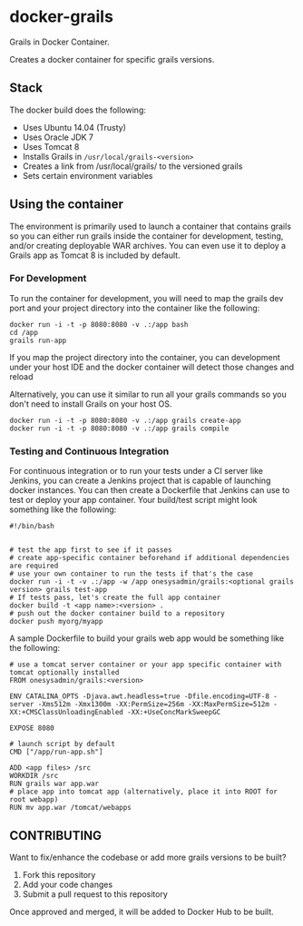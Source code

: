 docker-grails
=============

Grails in Docker Container.

Creates a docker container for specific grails versions.

## Stack

The docker build does the following:

* Uses Ubuntu 14.04 (Trusty)
* Uses Oracle JDK 7
* Uses Tomcat 8
* Installs Grails in `/usr/local/grails-<version>`
* Creates a link from /usr/local/grails/ to the versioned grails
* Sets certain environment variables

## Using the container

The environment is primarily used to launch a container that contains grails so you can either run grails inside the container for development, testing, and/or creating deployable WAR archives.  You can even use it to deploy a Grails app as Tomcat 8 is included by default.

### For Development

To run the container for development, you will need to map the grails dev port and your project directory into the container like the following:

```
docker run -i -t -p 8080:8080 -v .:/app bash
cd /app
grails run-app
```

If you map the project directory into the container, you can development under your host IDE and the docker container will detect those changes and reload

Alternatively, you can use it similar to run all your grails commands so you don't need to install Grails on your host OS.

```
docker run -i -t -p 8080:8080 -v .:/app grails create-app
docker run -i -t -p 8080:8080 -v .:/app grails compile
```

### Testing and Continuous Integration

For continuous integration or to run your tests under a CI server like Jenkins, you can create a Jenkins project that is capable of launching docker instances.  You can then create a Dockerfile that Jenkins can use to test or deploy your app container.  Your build/test script might look something like the following:

```
#!/bin/bash


# test the app first to see if it passes
# create app-specific container beforehand if additional dependencies are required
# use your own container to run the tests if that's the case
docker run -i -t -v .:/app -w /app onesysadmin/grails:<optional grails version> grails test-app
# If tests pass, let's create the full app container
docker build -t <app name>:<version> .
# push out the docker container build to a repository
docker push myorg/myapp
```

A sample Dockerfile to build your grails web app would be something like the following:

```
# use a tomcat server container or your app specific container with tomcat optionally installed
FROM onesysadmin/grails:<version>

ENV CATALINA_OPTS -Djava.awt.headless=true -Dfile.encoding=UTF-8 -server -Xms512m -Xmx1300m -XX:PermSize=256m -XX:MaxPermSize=512m -XX:+CMSClassUnloadingEnabled -XX:+UseConcMarkSweepGC

EXPOSE 8080

# launch script by default
CMD ["/app/run-app.sh"]

ADD <app files> /src
WORKDIR /src
RUN grails war app.war
# place app into tomcat app (alternatively, place it into ROOT for root webapp)
RUN mv app.war /tomcat/webapps
```

## CONTRIBUTING

Want to fix/enhance the codebase or add more grails versions to be built?  

1. Fork this repository
2. Add your code changes
3. Submit a pull request to this repository

Once approved and merged, it will be added to Docker Hub to be built.
